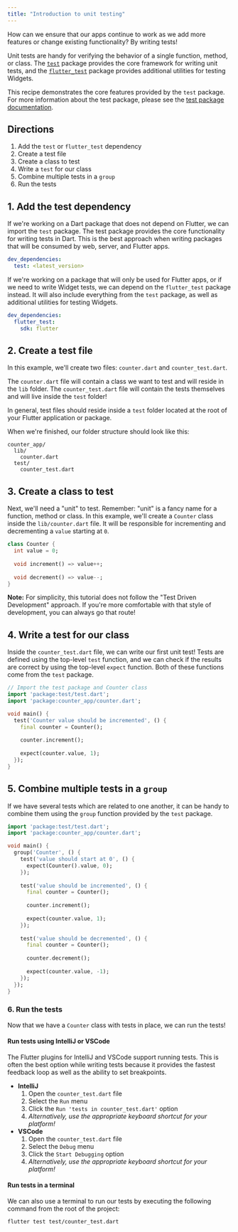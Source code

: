 ```yaml
---
title: "Introduction to unit testing"
---
```


How can we ensure that our apps continue to work as we add more features or 
change existing functionality? By writing tests!

Unit tests are handy for verifying the behavior of a single function, method, or 
class. The [`test`](https://pub.dartlang.org/packages/test) package provides the 
core framework for writing unit tests, and the 
[`flutter_test`](https://docs.flutter.io/flutter/flutter_test/flutter_test-library.html) 
package provides additional utilities for testing Widgets.

This recipe demonstrates the core features provided by the `test` package. For 
more information about the test package, please see the 
[test package documentation](https://github.com/dart-lang/test/blob/master/README.md).

## Directions

  1. Add the `test` or `flutter_test` dependency
  2. Create a test file
  3. Create a class to test
  4. Write a `test` for our class
  5. Combine multiple tests in a `group`
  6. Run the tests

## 1. Add the test dependency

If we're working on a Dart package that does not depend on Flutter, we
can import the `test` package. The test package provides the core functionality 
for writing tests in Dart. This is the best approach when writing packages that 
will be consumed by web, server, and Flutter apps.

```yaml
dev_dependencies:
  test: <latest_version>
```

If we're working on a package that will only be used for Flutter apps, or if 
we need to write Widget tests, we can depend on the `flutter_test` package 
instead. It will also include everything from the `test` package, as well as
additional utilities for testing Widgets.

```yaml
dev_dependencies:
  flutter_test:
    sdk: flutter
```


## 2. Create a test file

In this example, we'll create two files: `counter.dart` and `counter_test.dart`. 

The `counter.dart` file will contain a class we want to test and will reside in
the `lib` folder. The `counter_test.dart` file will contain the tests 
themselves and will live inside the `test` folder!

In general, test files should reside inside a `test` folder located at the root 
of your Flutter application or package.

When we're finished, our folder structure should look like this:

```
counter_app/
  lib/
    counter.dart
  test/
    counter_test.dart
```

## 3. Create a class to test

Next, we'll need a "unit" to test. Remember: "unit" is a fancy name for a 
function, method or class. In this example, we'll create a `Counter` class 
inside the `lib/counter.dart` file. It will be responsible for incrementing and 
decrementing a `value` starting at `0`. 

<!-- skip -->
```dart
class Counter {
  int value = 0;
  
  void increment() => value++;
  
  void decrement() => value--; 
}
```

**Note:** For simplicity, this tutorial does not follow the "Test Driven 
Development" approach. If you're more comfortable with that style of 
development, you can always go that route!

## 4. Write a test for our class

Inside the `counter_test.dart` file, we can write our first unit test! Tests are 
defined using the top-level `test` function, and we can check if the results are 
correct by using the top-level `expect` function. Both of these functions come
from the `test` package.

<!-- skip -->
```dart
// Import the test package and Counter class
import 'package:test/test.dart';
import 'package:counter_app/counter.dart';

void main() {
  test('Counter value should be incremented', () {
    final counter = Counter();
    
    counter.increment();
    
    expect(counter.value, 1);
  });
}
```  

## 5. Combine multiple tests in a `group`

If we have several tests which are related to one another, it can be handy
to combine them using the `group` function provided by the `test` package.

<!-- skip -->
```dart
import 'package:test/test.dart';
import 'package:counter_app/counter.dart';

void main() {
  group('Counter', () {
    test('value should start at 0', () {
      expect(Counter().value, 0);
    });
    
    test('value should be incremented', () {
      final counter = Counter();
        
      counter.increment();
        
      expect(counter.value, 1);
    });
    
    test('value should be decremented', () {
      final counter = Counter();
        
      counter.decrement();
        
      expect(counter.value, -1);
    });
  });
}
```

### 6. Run the tests

Now that we have a `Counter` class with tests in place, we can run the tests! 

#### Run tests using IntelliJ or VSCode 

The Flutter plugins for IntelliJ and VSCode support running tests. This is often
the best option while writing tests because it provides the fastest feedback 
loop as well as the ability to set breakpoints.

  * **IntelliJ** 
    1. Open the `counter_test.dart` file
    2. Select the `Run` menu
    3. Click the `Run 'tests in counter_test.dart'` option
    4. *Alternatively, use the appropriate keyboard shortcut for your platform!*
  * **VSCode**
    1. Open the `counter_test.dart` file
    2. Select the `Debug` menu
    3. Click the `Start Debugging` option
    4. *Alternatively, use the appropriate keyboard shortcut for your platform!*

#### Run tests in a terminal

We can also use a terminal to run our tests by executing the following
command from the root of the project:

```
flutter test test/counter_test.dart
```
